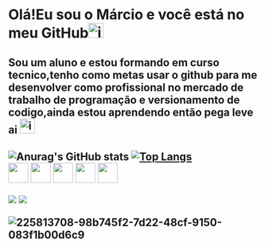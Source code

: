 <h1>Olá!Eu sou o Márcio e você está no meu GitHub<img  height="30" alt="image" src="https://github.com/user-attachments/assets/1b8dd4ce-cf65-4718-b22d-635554882aea" />
</h1>

<h2>Sou um aluno e estou formando em curso tecnico,tenho como metas usar o github para me desenvolver como profissional no mercado de trabalho de programação e versionamento de codigo,ainda estou aprendendo então pega leve ai <img width="30" height="30" alt="image" src="https://github.com/user-attachments/assets/da03955b-2810-4d98-bad8-015e1dbafa04" /> <h2>


![Anurag's GitHub stats](https://github-readme-stats.vercel.app/api?username=marcinn-leer&show_icons=true&theme=dark)
[![Top Langs](https://github-readme-stats.vercel.app/api/top-langs/?username=marcinn-leer&layout=donut&theme=dark)](https://github.com/anuraghazra/github-readme-stats)
<br>
 <img align=center height=40 src="https://cdn.jsdelivr.net/gh/devicons/devicon@latest/icons/html5/html5-original.svg"/>
 <img align=center height=40 src="https://cdn.jsdelivr.net/gh/devicons/devicon@latest/icons/css3/css3-original.svg" />
 <img align=center height=40 src="https://cdn.jsdelivr.net/gh/devicons/devicon@latest/icons/javascript/javascript-original.svg" />
 <img align=center height=40 src="https://cdn.jsdelivr.net/gh/devicons/devicon@latest/icons/php/php-original.svg" />
 <img align=center height=40 src="https://cdn.jsdelivr.net/gh/devicons/devicon@latest/icons/canva/canva-original.svg"/>

<div>
<a href="https://www.youtube.com/@Marzinnn" target="_blank"><img loading="lazy" src="https://img.shields.io/badge/YouTube-FF0000?style=for-the-badge&logo=youtube&logoColor=white" target="_blank"></a>
<a href="https://instagram.com/marcinn.___" target="_blank"><img loading="lazy" src="https://img.shields.io/badge/-Instagram-%23E4405F?style=for-the-badge&logo=instagram&logoColor=white" target="_blank"></a>
</div>

![225813708-98b745f2-7d22-48cf-9150-083f1b00d6c9](https://github.com/user-attachments/assets/3ad9ccd4-a096-48e3-9c82-01fafd6a89dd)

